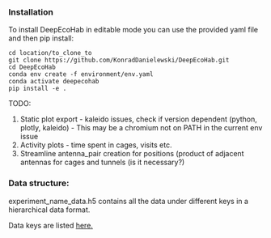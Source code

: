 ### Installation

To install DeepEcoHab in editable mode you can use the provided yaml file and then pip install:

```
cd location/to_clone_to
git clone https://github.com/KonradDanielewski/DeepEcoHab.git
cd DeepEcoHab
conda env create -f environment/env.yaml
conda activate deepecohab
pip install -e .
```


TODO:
1. Static plot export - kaleido issues, check if version dependent (python, plotly, kaleido) - This may be a chromium not on PATH in the current env issue
2. Activity plots - time spent in cages, visits etc.
3. Streamline antenna_pair creation for positions (product of adjacent antennas for cages and tunnels (is it necessary?)

### Data structure:

experiment_name_data.h5 contains all the data under different keys in a hierarchical data format. 

Data keys are listed [here.](./docs/data_keys.md)
